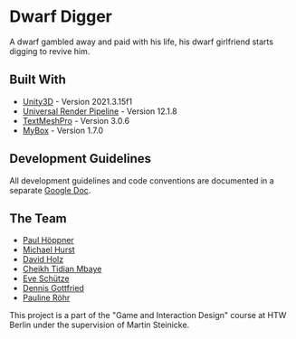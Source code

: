 # Dwarf Digger

A dwarf gambled away and paid with his life, his dwarf girlfriend starts digging to revive him.

## Built With

* [Unity3D](https://unity.com/releases/editor/whats-new/2021.3.15) - Version 2021.3.15f1
* [Universal Render Pipeline](https://docs.unity3d.com/Packages/com.unity.render-pipelines.universal@12.1/manual/index.html) - Version 12.1.8
* [TextMeshPro](https://docs.unity3d.com/Packages/com.unity.textmeshpro@3.0/manual/index.html) - Version 3.0.6
* [MyBox](https://github.com/Deadcows/MyBox/tree/1.7.0) - Version 1.7.0

## Development Guidelines

All development guidelines and code conventions are documented in a separate [Google Doc](https://docs.google.com/document/d/1l3P7bpEN0yeGi0sGK1U5gGEetUNvlyrMnIcIYZWPNGc/edit?usp=sharing).

## The Team

* [Paul Höppner](https://github.com/papitz)
* [Michael Hurst](https://github.com/MichaelHurst97)
* [David Holz](https://github.com/Holzlowski)
* [Cheikh Tidian Mbaye](https://github.com/Tid1)
* [Eve Schütze](https://github.com/evedoessth)
* [Dennis Gottfried](https://github.com/DenjaGo)
* [Pauline Röhr](https://github.com/proehr)

This project is a part of the "Game and Interaction Design" course at HTW Berlin under the supervision of Martin Steinicke.


